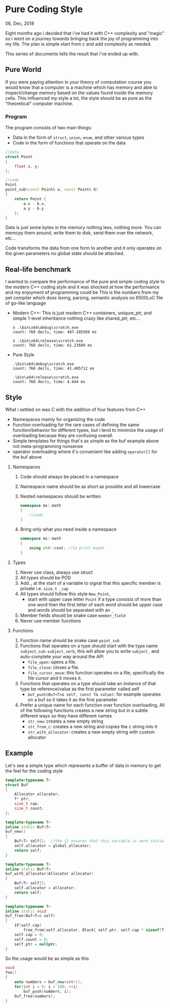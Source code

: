 # Pure Coding Style

06, Dec, 2018

Eight months ago i decided that i've had it with C++ complexity and "magic" so i went on a journey towards bringing back the joy of programming into my life. The plan is simple start from c and add complexity as needed.

This series of documents tells the result that i've ended up with.

## Pure World

If you were paying attention in your theory of computation course you would know that a computer is a machine which has memory and able to inspect/change memory based on the values found inside the memory cells. This influenced my style a lot, the style should be as pure as the "theoretical" computer machine.

### Program

The program consists of two main things:

- Data in the form of `struct`, `union`, `enum`, and other various types
- Code in the form of functions that operate on the data

```C++
//data
struct Point
{
	float x, y;
};

//code
Point
point_sub(const Point& a, const Point& b)
{
	return Point {
		a.x - b.x,
		a.y - b.y
	};
}
```

Data is just some bytes in the memory nothing less, nothing more. You can memcpy them around, write them to disk, send them over the network, etc...

Code transforms the data from one form to another and it only operates on the given parameters no global state should be attached.

## Real-life benchmark
I wanted to compare the performance of the pure and simple coding style to the modern C++ coding style and it was shocked at how the performance and my enjoyment of programming could be
This is the numbers from my pet compiler which does lexing, parsing, semantic analysis on 6500LoC file of go-like language

- Modern C++: This is just modern C++ containers, uniqure_ptr, and simple 1-level inheritance nothing crazy like shared_ptr, etc...

	```
	λ .\bin\x64\debug\scratch.exe
	count: 768 decls, time: 487.105569 ms

	λ .\bin\x64\release\scratch.exe
	count: 768 decls, time: 61.23689 ms
	```

- Pure Style

	```
	.\bin\x64\debug\scratch.exe
	count: 768 decls, time: 41.405712 ms

	.\bin\x64\release\scratch.exe
	count: 768 decls, time: 4.644 ms
	```

## Style
What i settled on was C with the addition of four features from C++

- Namespaces mainly for organizing the code
- Function overloading for the rare cases of defining the same function/behavior for different types, but i tend to minimize the usage of overloading because they are confusing overall.
- Simple templates for things that's as simple as the buf example above not meta-programming nonsense
- operator overloading where it's convenient like adding `operator[]` for the buf above

1. Namespaces
	1. Code should always be placed in a namespace
	2. Namespace name should be as short as possible and all lowercase
	3. Nested namespaces should be written

		```C++
		namespace ms::math
		{
			//code
		}
		```
	4. Bring only what you need inside a namespace

		```C++
		namespace ms::math
		{
			using std::cout; //to print maybe
		}
		```

2. Types
	1. Never use class, always use struct
	2. All types should be POD
	3. Add _ at the start of a variable to signal that this specific member is private i.e. `size_t _cap`
	4. All types should follow this style `New_Point`,
		- start with upper case letter `Point` if a type consists of more than one word then the first letter of each word should be upper case and words should be separated with an `_`
	5. Member fields should be snake case `member_field`
	6. Never use member functions

3. Functions
	1. Function name should be snake case `point_sub`
	2. Functions that operates on a type should start with the type name `subject_sub-subject_verb`, this will allow you to write `subject_` and auto-complete your way around the API
		- `file_open`: opens a file.
		- `file_close`: closes a file.
		- `file_cursor_move`: this function operates on a file, specifically the file cursor and it moves it.
	3. Functions that operates on a type should take an instance of that type be reference/value as the first parameter called self
		- `buf_push(Buf<T>& self, const T& value)`: for example operates on a buf so it takes it as the first parameter
	4. Prefer a unique name for each function over function overloading, All of the following functions creates a new string but in a subtle different ways so they have different names
		- `str_new`: creates a new empty string
		- `str_from_c`: creates a new string and copies the c string into it
		- `str_with_allocator`: creates a new empty string with custom allocator

## Example
Let's see a simple type which represents a buffer of data in memory to get the feel for the coding style
```C++
template<typename T>
struct Buf
{
	Allocator allocator;
	T* ptr;
	size_t cap;
	size_t count;
};

template<typename T>
inline static Buf<T>
buf_new()
{
	Buf<T> self{};	//the {} ensures that this variable is zero initialized
	self.allocator = global_allocator;
	return self;
}

template<typename T>
inline static Buf<T>
buf_with_allocator(Allocator allocator)
{
	Buf<T> self{};
	self.allocator = allocator;
	return self;
}

template<typename T>
inline static void
buf_free(Buf<T>& self)
{
	if(self.cap)
		free_from(self.allocator, Block{ self.ptr, self.cap * sizeof(T) });
	self.cap = 0;
	self.count = 0;
	self.ptr = nullptr;
}
```

So the usage would be as simple as this
```C++
void
foo()
{
	auto numbers = buf_new<int>();
	for(int i = 0; i < 100; ++i)
		buf_push(numbers, i);
	buf_free(numbers);
}
```
